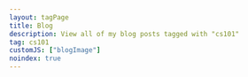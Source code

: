 ```yaml
---
layout: tagPage
title: Blog
description: View all of my blog posts tagged with "cs101"
tag: cs101
customJS: ["blogImage"]
noindex: true
---
```

